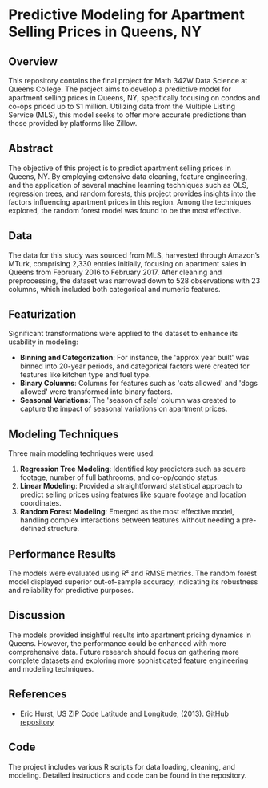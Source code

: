 # Predictive Modeling for Apartment Selling Prices in Queens, NY

## Overview
This repository contains the final project for Math 342W Data Science at Queens College. The project aims to develop a predictive model for apartment selling prices in Queens, NY, specifically focusing on condos and co-ops priced up to $1 million. Utilizing data from the Multiple Listing Service (MLS), this model seeks to offer more accurate predictions than those provided by platforms like Zillow.

## Abstract
The objective of this project is to predict apartment selling prices in Queens, NY. By employing extensive data cleaning, feature engineering, and the application of several machine learning techniques such as OLS, regression trees, and random forests, this project provides insights into the factors influencing apartment prices in this region. Among the techniques explored, the random forest model was found to be the most effective.

## Data
The data for this study was sourced from MLS, harvested through Amazon’s MTurk, comprising 2,330 entries initially, focusing on apartment sales in Queens from February 2016 to February 2017. After cleaning and preprocessing, the dataset was narrowed down to 528 observations with 23 columns, which included both categorical and numeric features.

## Featurization
Significant transformations were applied to the dataset to enhance its usability in modeling:
- **Binning and Categorization**: For instance, the 'approx year built' was binned into 20-year periods, and categorical factors were created for features like kitchen type and fuel type.
- **Binary Columns**: Columns for features such as 'cats allowed' and 'dogs allowed' were transformed into binary factors.
- **Seasonal Variations**: The 'season of sale' column was created to capture the impact of seasonal variations on apartment prices.

## Modeling Techniques
Three main modeling techniques were used:
1. **Regression Tree Modeling**: Identified key predictors such as square footage, number of full bathrooms, and co-op/condo status.
2. **Linear Modeling**: Provided a straightforward statistical approach to predict selling prices using features like square footage and location coordinates.
3. **Random Forest Modeling**: Emerged as the most effective model, handling complex interactions between features without needing a pre-defined structure.

## Performance Results
The models were evaluated using R² and RMSE metrics. The random forest model displayed superior out-of-sample accuracy, indicating its robustness and reliability for predictive purposes.

## Discussion
The models provided insightful results into apartment pricing dynamics in Queens. However, the performance could be enhanced with more comprehensive data. Future research should focus on gathering more complete datasets and exploring more sophisticated feature engineering and modeling techniques.

## References
- Eric Hurst, US ZIP Code Latitude and Longitude, (2013). [GitHub repository](https://gist.github.com/erichurst/7882666)

## Code
The project includes various R scripts for data loading, cleaning, and modeling. Detailed instructions and code can be found in the repository.
